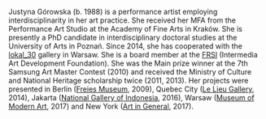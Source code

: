 Justyna Górowska (b. 1988) is a performance artist employing interdisciplinarity in her art practice. She received her MFA from the Performance Art Studio at the Academy of Fine Arts in Kraków. She is presently a PhD candidate in interdisciplinary doctoral studies at the University of Arts in Poznań. Since 2014, she has cooperated with the [lokal_30](http://lokal30.pl) gallery in Warsaw. She is a board member at the [FRSI](https://frsi.org.pl/en/) (Intermedia Art Development Foundation). She was the Main prize winner at the 7th Samsung Art Master Contest (2010) and received the Ministry of Culture and National Heritage scholarship twice (2011, 2013). Her projects were presented in Berlin ([Freies Museum](http://freies-museum.de/page3.php), 2009), Quebec City ([Le Lieu Gallery](https://inter-lelieu.org), 2014), Jakarta ([National Gallery of Indonesia](http://galeri-nasional.or.id), 2016), Warsaw ([Museum of Modern Art](https://www.moma.org), 2017) and New York ([Art in General](https://www.artingeneral.org), 2017).

